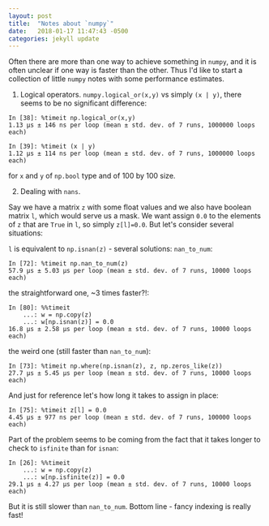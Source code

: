 ```yaml
---
layout: post
title:  "Notes about `numpy`"
date:   2018-01-17 11:47:43 -0500
categories: jekyll update
---
```


Often there are more than one way to achieve something in `numpy`, and it is often unclear if one way is faster than the other. Thus I'd like to start a collection of little `numpy` notes with some performance estimates.

1) Logical operators.
`numpy.logical_or(x,y)` vs simply `(x | y)`, there seems to be no significant difference:
```
In [38]: %timeit np.logical_or(x,y)
1.13 µs ± 146 ns per loop (mean ± std. dev. of 7 runs, 1000000 loops each)

In [39]: %timeit (x | y)
1.12 µs ± 114 ns per loop (mean ± std. dev. of 7 runs, 1000000 loops each)
```
for `x` and `y` of `np.bool` type and of 100 by 100 size.

2) Dealing with `nans`.

Say we have a matrix `z` with some float values and we also have boolean matrix `l`, which would serve us a mask.
We want assign `0.0` to the elements of `z` that are `True` in `l`, so simply `z[l]=0.0`. But let's consider several situations:

`l` is equivalent to `np.isnan(z)` - several solutions:
`nan_to_num`:
```
In [72]: %timeit np.nan_to_num(z)
57.9 µs ± 5.03 µs per loop (mean ± std. dev. of 7 runs, 10000 loops each)
```
the straightforward one, ~3 times faster?!:
```
In [80]: %%timeit
    ...: w = np.copy(z)
    ...: w[np.isnan(z)] = 0.0
16.8 µs ± 2.58 µs per loop (mean ± std. dev. of 7 runs, 10000 loops each)
```
the weird one (still faster than `nan_to_num`):
```
In [73]: %timeit np.where(np.isnan(z), z, np.zeros_like(z))
27.7 µs ± 5.45 µs per loop (mean ± std. dev. of 7 runs, 10000 loops each)
```
And just for reference let's how long it takes to assign in place:
```
In [75]: %timeit z[l] = 0.0
4.45 µs ± 977 ns per loop (mean ± std. dev. of 7 runs, 100000 loops each)
```
Part of the problem seems to be coming from the fact that it takes longer to check to `isfinite` than for `isnan`:
```
In [26]: %%timeit
    ...: w = np.copy(z)
    ...: w[np.isfinite(z)] = 0.0
29.1 µs ± 4.27 µs per loop (mean ± std. dev. of 7 runs, 10000 loops each)
```
But it is still slower than `nan_to_num`.
Bottom line - fancy indexing is really fast!



















